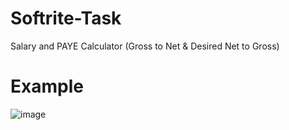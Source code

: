 # Softrite-Task
 Salary and PAYE Calculator (Gross to Net & Desired Net to Gross)

# Example
![image](https://user-images.githubusercontent.com/63872314/229355411-a1c9e531-9b6b-4fcf-8878-5f28edee2fa6.png)
